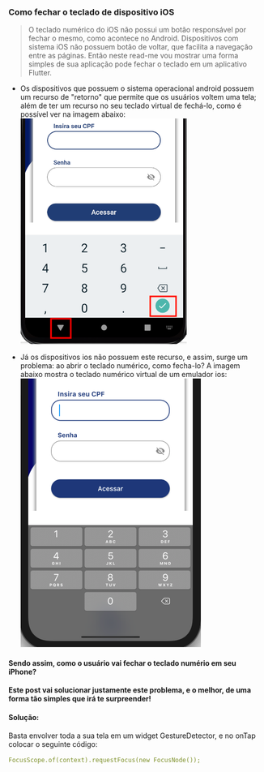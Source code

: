 ### Como fechar o teclado de dispositivo iOS  

> O teclado numérico do iOS não possui um botão responsável por fechar o mesmo, como acontece no Android. Dispositivos com sistema iOS não possuem botão de voltar, que facilita a navegação entre as páginas. Então neste read-me vou mostrar uma forma simples de sua aplicação pode fechar o teclado em um aplicativo Flutter.

- Os dispositivos que possuem o sistema operacional android possuem um recurso de "retorno" que permite que os usuários voltem uma tela; além de ter um recurso no seu teclado virtual de fechá-lo, como é possível ver na imagem abaixo:  
![](https://github.com/SabrinaKaren/flutter-helper/blob/master/close-keyboard-ios/assets/01.png)

- Já os dispositivos ios não possuem este recurso, e assim, surge um problema: ao abrir o teclado numérico, como fecha-lo? A imagem abaixo mostra o teclado numérico virtual de um emulador ios:  
![](https://github.com/SabrinaKaren/flutter-helper/blob/master/close-keyboard-ios/assets/02.png)

#### Sendo assim, como o usuário vai fechar o teclado numério em seu iPhone?  
#### Este post vai solucionar justamente este problema, e o melhor, de uma forma tão simples que irá te surpreender!  

#### Solução:  
Basta envolver toda a sua tela em um widget GestureDetector, e no onTap colocar o seguinte código:  
```yaml
FocusScope.of(context).requestFocus(new FocusNode());
```
